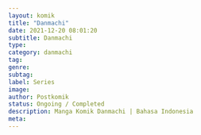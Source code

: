 ```yaml
---
layout: komik
title: "Danmachi"
date: 2021-12-20 08:01:20
subtitle: Danmachi
type: 
category: danmachi
tag: 
genre: 
subtag: 
label: Series
image: 
author: Postkomik
status: Ongoing / Completed
description: Manga Komik Danmachi | Bahasa Indonesia
meta: 
---
```

